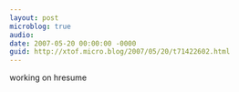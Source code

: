 ```yaml
---
layout: post
microblog: true
audio: 
date: 2007-05-20 00:00:00 -0000
guid: http://xtof.micro.blog/2007/05/20/t71422602.html
---
```

working on hresume
